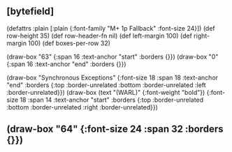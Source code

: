 ## [bytefield]

(defattrs :plain [:plain {:font-family "M+ 1p Fallback" :font-size 24}])
(def row-height 35)
(def row-header-fn nil)
(def left-margin 100)
(def right-margin 100)
(def boxes-per-row 32)

(draw-box "63" {:span 16 :text-anchor "start" :borders {}})
(draw-box "0" {:span 16 :text-anchor "end" :borders {}})

(draw-box "Synchronous Exceptions" {:font-size 18 :span 18 :text-anchor "end" :borders {:top :border-unrelated :bottom :border-unrelated :left :border-unrelated}})
(draw-box (text "(WARL)" {:font-weight "bold"}) {:font-size 18 :span 14 :text-anchor "start" :borders {:top :border-unrelated :bottom :border-unrelated :right :border-unrelated}})

## (draw-box "64" {:font-size 24 :span 32 :borders {}})
